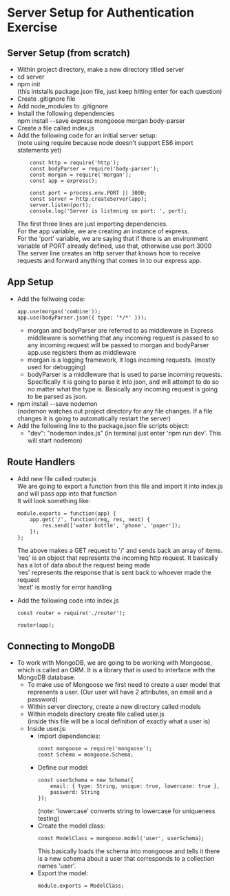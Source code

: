 # Server Setup for Authentication Exercise

## Server Setup (from scratch)  

- Within project directory, make a new directory titled server
- cd server
- npm init  
    (this intstalls package.json file, just keep hitting enter for each question)
- Create .gitignore file
- Add node_modules to .gitignore
- Install the following dependencies  
    npm install --save express mongoose morgan body-parser
- Create a file called index.js
- Add the following code for an initial server setup:  
    (note using require because node doesn't support ES6 import statements yet)  
    ```const express = require('express');
        const http = require('http');
        const bodyParser = require('body-parser');
        const morgan = require('morgan');
        const app = express();

        const port = process.env.PORT || 3000;
        const server = http.createServer(app);
        server.listen(port);
        console.log('Server is listening on port: ', port);
    ```
    The first three lines are just importing dependencies.  
    For the app variable, we are creating an instance of express.  
    For the 'port' variable, we are saying that if there is an environment variable of PORT already defined, use that, otherwise use port 3000  
    The server line creates an http server that knows how to receive requests and forward anything that comes in to our express app.

## App Setup
- Add the follwoing code:
    ```
    app.use(morgan('combine'));
    app.use(bodyParser.json({ type: '*/*' }));
    ```
    - morgan and bodyParser are referred to as middleware in Express middleware is something that any incoming request is passed to so any incoming request will be passed to morgan and bodyParser app.use registers them as middleware
    - morgan is a logging framework, it logs incoming requests. (mostly used for debugging)
    - bodyParser is a middleware that is used to parse incoming requests. Specifically it is going to parse it into json, and will attempt to do so no matter what the type is. Basically any incoming request is going to be parsed as json.
- npm install --save nodemon  
    (nodemon watches out project directory for any file changes. If a file changes it is going to automatically restart the server)
- Add the following line to the package.json file scripts object:  
    - "dev": "nodemon index.js"
        (in terminal just enter 'npm run dev'. This will start nodemon)

## Route Handlers
- Add new file called router.js  
    We are going to export a function from this file and import it into index.js and will pass app into that function  
    It will look something like:  
    ```
    module.exports = function(app) {
        app.get('/', function(req, res, next) {
            res.send(['water bottle', 'phone', 'paper']);
        });
    };
    ```
    The above makes a GET request to '/' and sends back an array of items.  
    'req' is an object that represents the incoming http request. It basically has a lot of data about the request being made  
    'res' represents the response that is sent back to whoever made the request  
    'next' is mostly for error handling

- Add the following code into index.js 
    ```
    const router = require('./router');

    router(app);
    ```
## Connecting to MongoDB
- To work with MongoDB, we are going to be working with Mongoose, which is called an ORM.  It is a library that is used to interface with the MongoDB database.
    - To make use of Mongoose we first need to create a user model that represents a user. (Our user will have 2 attributes, an email and a password)
    - Within server directory, create a new directory called models
    - Within models directory create file called user.js  
    (inside this file will be a local definition of exactly what a user is)
    - Inside user.js:
        - Import dependencies:  
            ```
            const mongoose = require('mongoose');
            const Schema = mongoose.Schema;
            ```
        - Define our model:  
            ```
            const userSchema = new Schema({
                email: { type: String, unique: true, lowercase: true },
                password: String
            });
            ```
            (note: 'lowercase' converts string to lowercase for uniqueness testing)
        - Create the model class:  
            ```
            const ModelClass = mongoose.model('user', userSchema);
            ```
            This basically loads the schema into mongoose  and tells it there is a new schema about a user that corresponds to a collection names 'user'.
        - Export the model:
            ```
            module.exports = ModelClass;
            ```


